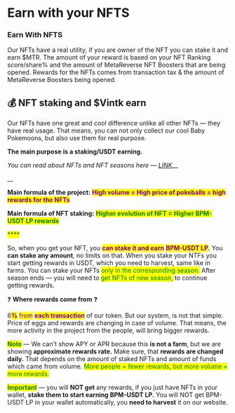 # Earn with your NFTS

### Earn With NFTS

Our NFTs have a real utility, if you are owner of the NFT you can stake it and earn  $MTR. The  amount of your reward is based on your NFT Ranking score/share%  and the amount of MetaReverse NFT Boosters that are being opened. Rewards for the NFTs comes from transaction tax & the amount of MetaReverse Boosters being opened.

## 💰 NFT staking and $Vintk earn

Our NFTs have one great and cool difference unlike all other NFTs — they have real usage. That means, you can not only collect our cool Baby Pokemoons, but also use them for real purpose.&#x20;

**The main purpose is a staking/USDT earning.**

_You can read about NFTs and NFT seasons here —_ [_LINK_](broken-reference)__

__

**Main formula of the project:** <mark style="color:purple;">**High volume = High price of pokeballs = high rewards for the NFTs**</mark>

**Main formula of NFT staking:** <mark style="color:green;">**Higher evolution of NFT = Higher BPM-USDT LP rewards**</mark>

<mark style="color:green;">****</mark>

So, when you get your NFT, you <mark style="color:purple;">**can stake it and earn**</mark> <mark style="color:purple;"></mark><mark style="color:purple;"></mark> <mark style="color:purple;"></mark><mark style="color:purple;">**BPM-USDT LP**</mark>**.** You **can stake any amount**, no limits on that. When you stake your NTFs you start getting rewards in USDT, which you need to harvest, same like in farms. You can stake your NFTs <mark style="color:green;">only in the corresponding season.</mark> After season ends — you will need to <mark style="color:green;">get NFTs of new season,</mark> to continue getting rewards.



❓ **Where rewards come from** ❓

6<mark style="color:purple;">**%**</mark> <mark style="color:purple;"></mark><mark style="color:purple;">from</mark> <mark style="color:purple;"></mark><mark style="color:purple;">**each transaction**</mark> of our token. But our system, is not that simple. Price of eggs and rewards are changing in case of volume. That means, the more activity in the project from the people, will bring bigger rewards.



<mark style="color:green;">**Note**</mark> — We can't show APY or APR because this **is not a farm**, but we are showing **approximate rewards rate.** Make sure, that **rewards are changed daily.** That depends on the amount of staked NFTs and amount of funds which came from volume. <mark style="color:green;">More people = fewer rewards, but more volume = more rewards.</mark>

<mark style="color:green;">**Important**</mark> — you will **NOT get** any rewards, if you just have NFTs in your wallet, **stake them to start earning BPM-USDT LP.** You will NOT get BPM-USDT LP in your wallet automatically, you **need to harvest** it on our website.

